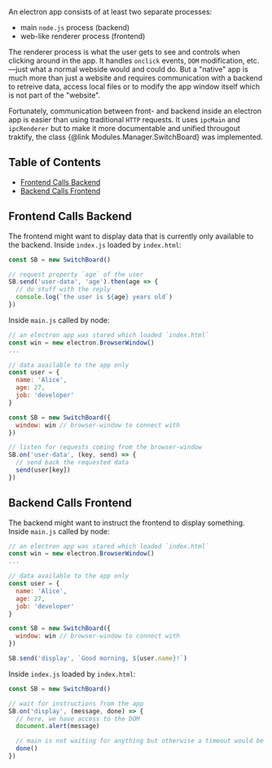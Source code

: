 An electron app consists of at least two separate processes:
 - main `node.js` process (backend)
 - web-like renderer process (frontend)

The renderer process is what the user gets to see and controls when clicking around in the app.
It handles `onclick` events, `DOM` modification, etc.—just what a normal webside would and could do.
But a "native" app is much more than just a website and requires communication with a backend to retreive data, access local files or to modify the app window itself which is not part of the "website".

Fortunately, communication between front- and backend inside an electron app is easier than using traditional `HTTP` requests.
It uses `ipcMain` and `ipcRenderer` but to make it more documentable and unified througout traktify, the class {@link Modules.Manager.SwitchBoard} was implemented.

## Table of Contents
- [Frontend Calls Backend](#front-back)
- [Backend Calls Frontend](#back-front)


<a name="front-back"></a>

## Frontend Calls Backend
The frontend might want to display data that is currently only available to the backend.
Inside `index.js` loaded by `index.html`:
```js
const SB = new SwitchBoard()

// request property `age` of the user
SB.send('user-data', 'age').then(age => {
  // do stuff with the reply
  console.log(`the user is ${age} years old`)
})
```

Inside `main.js` called by node:
```js
// an electron app was stared which loaded `index.html`
const win = new electron.BrowserWindow()
...

// data available to the app only
const user = {
  name: 'Alice',
  age: 27,
  job: 'developer'
}

const SB = new SwitchBoard({
  window: win // browser-window to connect with
})

// listen for requests coming from the browser-window
SB.on('user-data', (key, send) => {
  // send back the requested data
  send(user[key])
})
```


<a name="back-front"></a>

## Backend Calls Frontend
The backend might want to instruct the frontend to display something.
Inside `main.js` called by node:
```js
// an electron app was stared which loaded `index.html`
const win = new electron.BrowserWindow()
...

// data available to the app only
const user = {
  name: 'Alice',
  age: 27,
  job: 'developer'
}

const SB = new SwitchBoard({
  window: win // browser-window to connect with
})

SB.send('display', `Good morning, ${user.name}!`)
```

Inside `index.js` loaded by `index.html`:
```js
const SB = new SwitchBoard()

// wait for instructions from the app
SB.on('display', (message, done) => {
  // here, we have access to the DOM
  document.alert(message)

  // main is not waiting for anything but otherwise a timeout would be thrown
  done()
})
```
